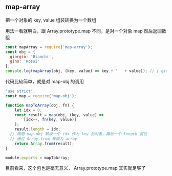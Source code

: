 ## map-array

把一个对象的 key, value 组装转换为一个数组

用法一看就明白，跟 Array.prototype.map 不同，是对一个对象 map 然后返回数组

```js
const mapArray = require('map-array');
const obj = {
  giorgio: 'Bianchi',
  gino: 'Rossi'
};
console.log(mapArray(obj, (key, value) => key + ' ' + value)); // ['giorgio Bianchi', 'gino Rossi']
```

代码比较简单，就是对 map-obj 的调用

```js
'use strict';
const map = require('map-obj');

function mapToArray(obj, fn) {
	let idx = 0;
	const result = map(obj, (key, value) =>
		[idx++, fn(key, value)]
	);
	result.length = idx;
  // 调用 map-obj 转成一个 idx 作为 key 的对象，再给一个 length 属性
  // 通过 Array.from 转换为 array
	return Array.from(result);
}

module.exports = mapToArray;
```

目前看来，这个包也是毫无意义， Array.prototype.map 其实就足够了